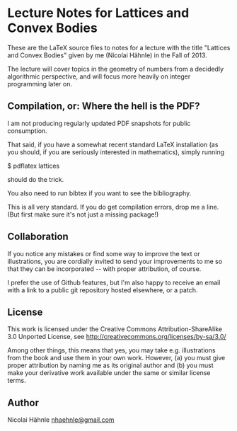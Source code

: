Lecture Notes for Lattices and Convex Bodies
============================================
These are the LaTeX source files to notes for a lecture with the title
"Lattices and Convex Bodies" given by me (Nicolai Hähnle) in the Fall of 2013.

The lecture will cover topics in the geometry of numbers from a decidedly
algorithmic perspective, and will focus more heavily on integer programming
later on.


Compilation, or: Where the hell is the PDF?
-------------------------------------------
I am not producing regularly updated PDF snapshots for public consumption.

That said, if you have a somewhat recent standard LaTeX installation (as you
should, if you are seriously interested in mathematics), simply running

$ pdflatex lattices

should do the trick.

You also need to run bibtex if you want to see the bibliography.

This is all very standard. If you do get compilation errors, drop me a line.
(But first make sure it's not just a missing package!)


Collaboration
-------------
If you notice any mistakes or find some way to improve the text or
illustrations, you are cordially invited to send your improvements to me
so that they can be incorporated -- with proper attribution, of course.

I prefer the use of Github features, but I'm also happy to receive an email
with a link to a public git repository hosted elsewhere, or a patch.


License
-------
This work is licensed under the Creative Commons Attribution-ShareAlike 3.0
Unported License, see http://creativecommons.org/licenses/by-sa/3.0/

Among other things, this means that yes, you may take e.g. illustrations from
the book and use them in your own work. However, (a) you must give proper
attribution by naming me as its original author and (b) you must make your
derivative work available under the same or similar license terms.


Author
------
Nicolai Hähnle <nhaehnle@gmail.com>
